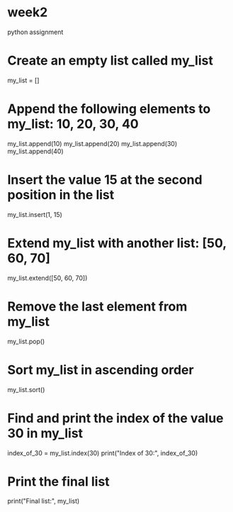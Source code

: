 # week2
python assignment
# Create an empty list called my_list
my_list = []

# Append the following elements to my_list: 10, 20, 30, 40
my_list.append(10)
my_list.append(20)
my_list.append(30)
my_list.append(40)

# Insert the value 15 at the second position in the list
my_list.insert(1, 15)

# Extend my_list with another list: [50, 60, 70]
my_list.extend([50, 60, 70])

# Remove the last element from my_list
my_list.pop()

# Sort my_list in ascending order
my_list.sort()

# Find and print the index of the value 30 in my_list
index_of_30 = my_list.index(30)
print("Index of 30:", index_of_30)

# Print the final list
print("Final list:", my_list)
